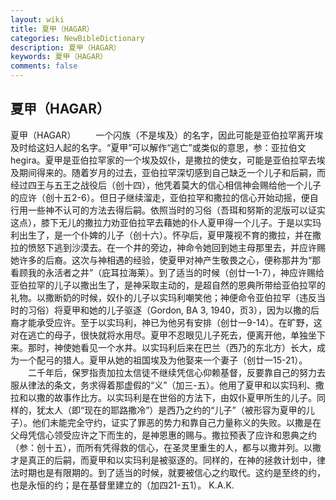 ```yaml
---
layout: wiki
title: 夏甲（HAGAR）
categories: NewBibleDictionary
description: 夏甲（HAGAR）
keywords: 夏甲（HAGAR）
comments: false
---
```


## 夏甲（HAGAR）



夏甲（HAGAR）
　　一个闪族（不是埃及）的名字，因此可能是亚伯拉罕离开埃及时给这妇人起的名字。“夏甲”可以解作“逃亡”或类似的意思，参：亚拉伯文 hegira。夏甲是亚伯拉罕家的一个埃及奴仆，是撒拉的使女，可能是亚伯拉罕去埃及期间得来的。随着岁月的过去，亚伯拉罕深切感到自己缺乏一个儿子和后嗣，而经过四王与五王之战役后（创十四），他凭着莫大的信心相信神会赐给他一个儿子的应许（创十五2-6）。但日子继续溜走，亚伯拉罕和撒拉的信心开始动摇，便自行用一些神不认可的方法去得后嗣。依照当时的习俗（吾珥和努斯的泥版可以证实这点），膝下无儿的撒拉力劝亚伯拉罕去藉她的仆人夏甲得一个儿子。于是以实玛利出生了，是一个仆婢的儿子（创十六）。怀孕后，夏甲蔑视不育的撒拉，并在撒拉的愤怒下逃到沙漠去。在一个井的旁边，神命令她回到她主母那里去，并应许赐她许多的后裔。这次与神相遇的经验，使夏甲对神产生敬畏之心，便称那井为“那看顾我的永活者之井”（庇耳拉海莱）。到了适当的时候（创廿一1-7），神应许赐给亚伯拉罕的儿子以撒出生了，是神采取主动的，是超自然的恩典所带给亚伯拉罕的礼物。以撒断奶的时候，奴仆的儿子以实玛利嘲笑他；神便命令亚伯拉罕（违反当时的习俗）将夏甲和她的儿子驱逐（Gordon, BA 3, 1940，页3），因为以撒的后裔才能承受应许。至于以实玛利，神已为他另有安排（创廿一9-14）。在旷野，这对在逃亡的母子，很快就将水用尽。夏甲不忍眼见儿子死去，便离开他，单独坐下来。那时，神使她看见一个水井。以实玛利后来在巴兰（西乃的东北方）长大，成为一个配弓的猎人。夏甲从她的祖国埃及为他娶来一个妻子（创廿一15-21）。
　　二千年后，保罗指责加拉太信徒不继续凭信心仰赖基督，反要靠自己的努力去服从律法的条文，务求得着那虚假的“义”（加三-五）。他用了夏甲和以实玛利、撒拉和以撒的故事作比方。以实玛利是在世俗的方法下，由奴仆夏甲所生的儿子。同样的，犹太人（即“现在的耶路撒冷”）是西乃之约的“儿子”（被形容为夏甲的儿子）。他们未能完全守约，证实了罪恶的势力和靠自己力量称义的失败。以撒是在父母凭信心领受应许之下而生的，是神恩惠的赐与。撒拉预表了应许和恩典之约（参：创十五），而所有凭得救的信心，在圣灵里重生的人，都与以撒并列。以撒才是真正的后嗣，而夏甲和以实玛利是被驱逐的。同样的，在神的拯救计划中，律法时期也是有限期的。到了适当的时候，就要被信心之约取代。这约是至终的约，也是永恒的约；是在基督里建立的（加四21-五1）。
K.A.K.




